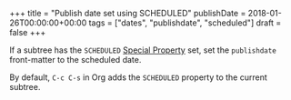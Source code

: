 +++
title = "Publish date set using SCHEDULED"
publishDate = 2018-01-26T00:00:00+00:00
tags = ["dates", "publishdate", "scheduled"]
draft = false
+++

If a subtree has the `SCHEDULED` [Special Property](https://orgmode.org/manual/Special-properties.html) set, set the
`publishdate` front-matter to the scheduled date.

By default, `C-c C-s` in Org adds the `SCHEDULED` property to the
current subtree.

